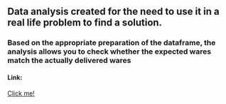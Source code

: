 ## Data analysis created for the need to use it in a real life problem to find a solution.
### Based on the appropriate preparation of the dataframe, the analysis allows you to check whether the expected wares match the actually delivered wares
#### Link:
[Click me!](https://github.com/mbarul/pandas_data_analysis/blob/master/Analysis%20of%20BOM%20dataframe.ipynb)
